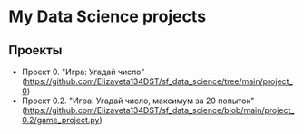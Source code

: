 # My Data Science projects

## Проекты
* Проект 0. "Игра: Угадай число" (https://github.com/Elizaveta134DST/sf_data_science/tree/main/project_0)
* Проект 0.2. "Игра: Угадай число, максимум за 20 попыток" (https://github.com/Elizaveta134DST/sf_data_science/blob/main/project_0.2/game_project.py)